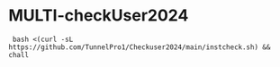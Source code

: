 # MULTI-checkUser2024

~~~~
 bash <(curl -sL https://github.com/TunnelPro1/Checkuser2024/main/instcheck.sh) && chall
~~~~
